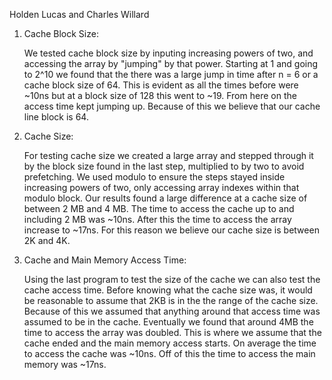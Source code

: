 Holden Lucas and Charles Willard

1. Cache Block Size:

	We tested cache block size by inputing increasing powers of two, and accessing the array by "jumping" by that power. Starting at 1 and going to 2^10 we found that the there was a large jump in time after n = 6 or a cache block size of 64. This is evident as all the times before were ~10ns but at a block size of 128 this went to ~19. From here on the access time kept jumping up. Because of this we believe that our cache line block is 64.

2. Cache Size:

	For testing cache size we created a large array and stepped through it by the block size found in the last step, multiplied to by two to avoid prefetching. We used modulo to ensure the steps stayed inside increasing powers of two, only accessing array indexes within that modulo block. Our results found a large difference at a cache size of between 2 MB and 4 MB. The time to access the cache up to and including 2 MB was ~10ns. After this the time to access the array increase to ~17ns. For this reason we believe our cache size is between 2K and 4K.

3. Cache and Main Memory Access Time:

	Using the last program to test the size of the cache we can also test the cache access time. Before knowing what the cache size was, it would be reasonable to assume that 2KB is in the the range of the cache size. Because of this we assumed that anything around that access time was assumed to be in the cache. Eventually we found that around 4MB the time to access the array was doubled. This is where we assume that the cache ended and the main memory access starts. On average the time to access the cache was ~10ns. Off of this the time to access the main memory was ~17ns.
